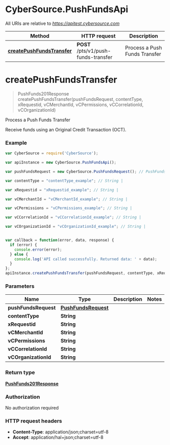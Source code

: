 # CyberSource.PushFundsApi

All URIs are relative to *https://apitest.cybersource.com*

Method | HTTP request | Description
------------- | ------------- | -------------
[**createPushFundsTransfer**](PushFundsApi.md#createPushFundsTransfer) | **POST** /pts/v1/push-funds-transfer | Process a Push Funds Transfer


<a name="createPushFundsTransfer"></a>
# **createPushFundsTransfer**
> PushFunds201Response createPushFundsTransfer(pushFundsRequest, contentType, xRequestid, vCMerchantId, vCPermissions, vCCorrelationId, vCOrganizationId)

Process a Push Funds Transfer

Receive funds using an Original Credit Transaction (OCT). 

### Example
```javascript
var CyberSource = require('CyberSource');

var apiInstance = new CyberSource.PushFundsApi();

var pushFundsRequest = new CyberSource.PushFundsRequest(); // PushFundsRequest | 

var contentType = "contentType_example"; // String | 

var xRequestid = "xRequestid_example"; // String | 

var vCMerchantId = "vCMerchantId_example"; // String | 

var vCPermissions = "vCPermissions_example"; // String | 

var vCCorrelationId = "vCCorrelationId_example"; // String | 

var vCOrganizationId = "vCOrganizationId_example"; // String | 


var callback = function(error, data, response) {
  if (error) {
    console.error(error);
  } else {
    console.log('API called successfully. Returned data: ' + data);
  }
};
apiInstance.createPushFundsTransfer(pushFundsRequest, contentType, xRequestid, vCMerchantId, vCPermissions, vCCorrelationId, vCOrganizationId, callback);
```

### Parameters

Name | Type | Description  | Notes
------------- | ------------- | ------------- | -------------
 **pushFundsRequest** | [**PushFundsRequest**](PushFundsRequest.md)|  | 
 **contentType** | **String**|  | 
 **xRequestid** | **String**|  | 
 **vCMerchantId** | **String**|  | 
 **vCPermissions** | **String**|  | 
 **vCCorrelationId** | **String**|  | 
 **vCOrganizationId** | **String**|  | 

### Return type

[**PushFunds201Response**](PushFunds201Response.md)

### Authorization

No authorization required

### HTTP request headers

 - **Content-Type**: application/json;charset=utf-8
 - **Accept**: application/hal+json;charset=utf-8


